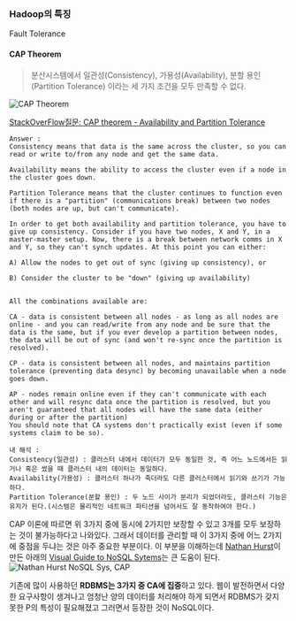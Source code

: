 ### Hadoop의 특징

Fault Tolerance


#### CAP Theorem
>분산시스템에서 일관성(Consistency), 가용성(Availability), 분할 용인(Partition Tolerance) 이라는 세 가지 조건을 모두 만족할 수 없다.

![CAP Theorem](http://eincs.com/images/2013/06/truth-of-cap-theorem-diagram.png)

[StackOverFlow질문: CAP theorem - Availability and Partition Tolerance](https://stackoverflow.com/questions/12346326/cap-theorem-availability-and-partition-tolerance)

```
Answer :  
Consistency means that data is the same across the cluster, so you can read or write to/from any node and get the same data.

Availability means the ability to access the cluster even if a node in the cluster goes down.

Partition Tolerance means that the cluster continues to function even if there is a "partition" (communications break) between two nodes (both nodes are up, but can't communicate).

In order to get both availability and partition tolerance, you have to give up consistency. Consider if you have two nodes, X and Y, in a master-master setup. Now, there is a break between network comms in X and Y, so they can't synch updates. At this point you can either:

A) Allow the nodes to get out of sync (giving up consistency), or

B) Consider the cluster to be "down" (giving up availability)


All the combinations available are:

CA - data is consistent between all nodes - as long as all nodes are online - and you can read/write from any node and be sure that the data is the same, but if you ever develop a partition between nodes, the data will be out of sync (and won't re-sync once the partition is resolved).

CP - data is consistent between all nodes, and maintains partition tolerance (preventing data desync) by becoming unavailable when a node goes down.

AP - nodes remain online even if they can't communicate with each other and will resync data once the partition is resolved, but you aren't guaranteed that all nodes will have the same data (either during or after the partition)
You should note that CA systems don't practically exist (even if some systems claim to be so).
```

```
내 해석 :
Consistency(일관성) : 클러스터 내에서 데이터가 모두 동일한 것, 즉 어느 노드에서든 읽거나 혹은 썼을 때 클러스터 내의 데이터는 동일하다.
Availability(가용성) : 클러스터 하나가 죽더라도 다른 클러스터에서 읽기와 쓰기가 가능하다.
Partition Tolerance(분할 용인) : 두 노드 사이가 분리가 되었더라도, 클러스터 기능은 유지가 된다.(시스템은 물리적인 네트워크 파티션을 넘어서도 잘 동작하여야 한다.)
```

CAP 이론에 따르면 위 3가지 중에 동시에 2가지만 보장할 수 있고 3개를 모두 보장하는 것이 불가능하다고 나와있다.
그래서 데이터를 관리할 때 이 3가지 중에 어느 2가지에 중점을 두냐는 것은 아주 중요한 부분이다.
이 부분을 이해하는데 [Nathan Hurst](http://blog.nahurst.com/)이 만든 아래의 [Visual Guide to NoSQL Sytems](http://blog.nahurst.com/visual-guide-to-nosql-systems)는 큰 도움이 된다.
![Nathan Hurst NoSQL Sys, CAP](https://blog.outsider.ne.kr/attach/1/550x412x1153500148.png.pagespeed.ic.qpvvoA4tBw.webp)

기존에 많이 사용하던 **RDBMS는 3가지 중 CA에 집중**하고 있다. 웹이 발전하면서 다양한 요구사항이 생겨나고 엄청난 양의 데이터를 처리해야 하게 되면서 RDBMS가 갖지 못한 P의 특성이 필요해졌고 그러면서 등장한 것이 NoSQL이다.
